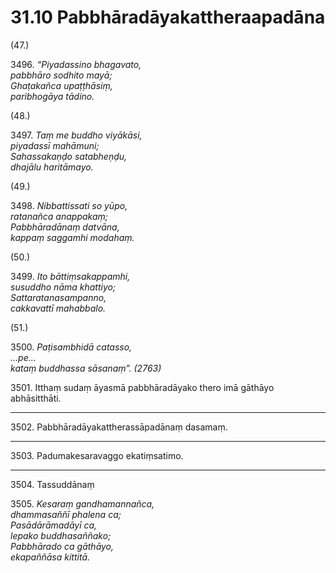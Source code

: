 

# 31.10 Pabbhāradāyakattheraapadāna



(47.)

3496\. _“Piyadassino bhagavato,_  
_pabbhāro sodhito mayā;_  
_Ghaṭakañca upaṭṭhāsiṃ,_  
_paribhogāya tādino._  


(48.)

3497\. _Taṃ me buddho viyākāsi,_  
_piyadassī mahāmuni;_  
_Sahassakaṇḍo satabheṇḍu,_  
_dhajālu haritāmayo._  


(49.)

3498\. _Nibbattissati so yūpo,_  
_ratanañca anappakaṃ;_  
_Pabbhāradānaṃ datvāna,_  
_kappaṃ saggamhi modahaṃ._  


(50.)

3499\. _Ito bāttiṃsakappamhi,_  
_susuddho nāma khattiyo;_  
_Sattaratanasampanno,_  
_cakkavattī mahabbalo._  


(51.)

3500\. _Paṭisambhidā catasso,_  
_…pe…_  
_kataṃ buddhassa sāsanaṃ”. (2763)_  


3501\. Itthaṃ sudaṃ āyasmā pabbhāradāyako thero imā gāthāyo abhāsitthāti.

---

3502\. Pabbhāradāyakattherassāpadānaṃ dasamaṃ.



---

3503\. Padumakesaravaggo ekatiṃsatimo.



---

3504\. Tassuddānaṃ



3505\. _Kesaraṃ gandhamannañca,_  
_dhammasaññī phalena ca;_  
_Pasādārāmadāyī ca,_  
_lepako buddhasaññako;_  
_Pabbhārado ca gāthāyo,_  
_ekapaññāsa kittitā._  




